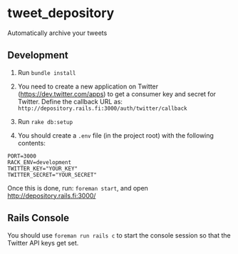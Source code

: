 tweet_depository
================

Automatically archive your tweets

Development
-----------

1. Run `bundle install`

2. You need to create a new application on Twitter (<https://dev.twitter.com/apps>) to get a consumer key and secret for Twitter.
Define the callback URL as: `http://depository.rails.fi:3000/auth/twitter/callback`

3. Run `rake db:setup`

4. You should create a `.env` file (in the project root) with the following contents:

```
PORT=3000
RACK_ENV=development
TWITTER_KEY="YOUR_KEY"
TWITTER_SECRET="YOUR_SECRET"
```

Once this is done, run: `foreman start`, and open <http://depository.rails.fi:3000/>

Rails Console
-------------

You should use `foreman run rails c` to start the console session so that the Twitter API keys get set.
